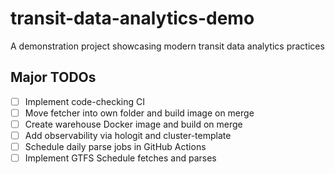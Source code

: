 # transit-data-analytics-demo
A demonstration project showcasing modern transit data analytics practices

## Major TODOs
- [ ] Implement code-checking CI
- [ ] Move fetcher into own folder and build image on merge
- [ ] Create warehouse Docker image and build on merge
- [ ] Add observability via hologit and cluster-template
- [ ] Schedule daily parse jobs in GitHub Actions
- [ ] Implement GTFS Schedule fetches and parses
